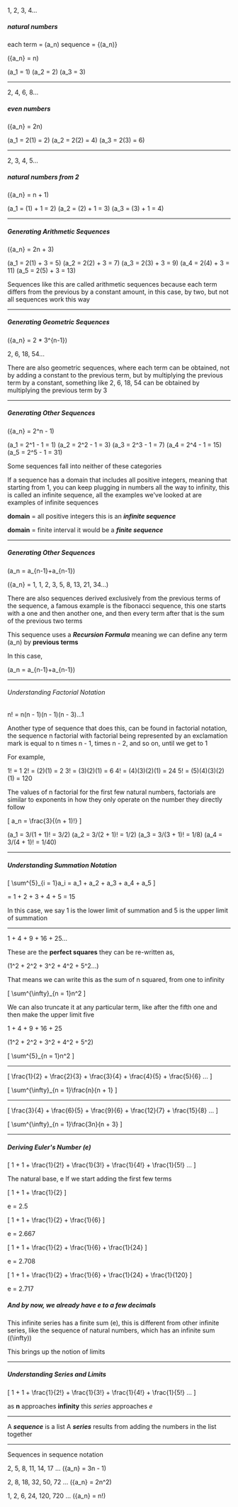 1, 2, 3, 4...

##### natural numbers

each term = \(a_n\)
sequence = {\(a_n\)}

\({a_n} = n\)

\(a_1 = 1\)
\(a_2 = 2\)
\(a_3 = 3\)

---

2, 4, 6, 8...

##### even numbers

\({a_n} = 2n\)

\(a_1 = 2(1) = 2\)
\(a_2 = 2(2) = 4\)
\(a_3 = 2(3) = 6\)

---

2, 3, 4, 5...

##### natural numbers from 2

\({a_n} = n + 1\)

\(a_1 = (1) + 1 = 2\)
\(a_2 = (2) + 1 = 3\)
\(a_3 = (3) + 1 = 4\)

---

##### Generating Arithmetic Sequences

\({a_n} = 2n + 3\)

\(a_1 = 2(1) + 3 = 5\)
\(a_2 = 2(2) + 3 = 7\)
\(a_3 = 2(3) + 3 = 9\)
\(a_4 = 2(4) + 3 = 11\)
\(a_5 = 2(5) + 3 = 13\)

Sequences like this are called arithmetic sequences
because each term differs from the previous by a
constant amount, in this case, by two, but not all
sequences work this way

---

##### Generating Geometric Sequences

\({a_n} = 2 * 3^{n-1}\)

2, 6, 18, 54...

There are also geometric sequences, where each term 
can be obtained, not by adding a constant to the 
previous term, but by multiplying the previous term 
by a constant, something like 2, 6, 18, 54 can be
obtained by multiplying the previous term by 3

---

##### Generating Other Sequences

\({a_n} = 2^n - 1\)

\(a_1 = 2^1 - 1 = 1\)
\(a_2 = 2^2 - 1 = 3\)
\(a_3 = 2^3 - 1 = 7\)
\(a_4 = 2^4 - 1 = 15\)
\(a_5 = 2^5 - 1 = 31\)

Some sequences fall into neither of these categories

If a sequence has a domain that includes all positive
integers, meaning that starting from 1, you can keep
plugging in numbers all the way to infinity, this is
called an infinite sequence, all the examples we've
looked at are examples of infinite sequences

**domain** = all positive integers
this is an __*infinite sequence*__

**domain** = finite interval
it would be a __*finite sequence*__

---

##### Generating Other Sequences

\(a_n = a_{n-1}+a_{n-1}\)

\({a_n} = 1, 1, 2, 3, 5, 8, 13, 21, 34...\)

There are also sequences derived exclusively from
the previous terms of the sequence, a famous example
is the fibonacci sequence, this one starts with a one
and then another one, and then every term after that
is the sum of the previous two terms

This sequence uses a __*Recursion Formula*__
meaning we can define any term \(a_n\)
by **previous terms**

In this case,

\(a_n = a_{n-1}+a_{n-1}\)

---

###### Understanding Factorial Notation

n! = n(n - 1)(n - 1)(n - 3)...1

Another type of sequence that does this, can be
found in factorial notation, the sequence n factorial
with factorial being represented by an exclamation
mark is equal to n times n - 1, times n - 2, and so
on, until we get to 1

For example,

1! = 1
2! = (2)(1) = 2
3! = (3)(2)(1) = 6
4! = (4)(3)(2)(1) = 24
5! = (5)(4)(3)(2)(1) = 120

The values of n factorial for the first few natural
numbers, factorials are similar to exponents in how
they only operate on the number they directly follow

\[
 a_n = \frac{3}{(n + 1)!} 
\]

\(a_1 = 3/(1 + 1)! = 3/2\)
\(a_2 = 3/(2 + 1)! = 1/2\)
\(a_3 = 3/(3 + 1)! = 1/8\)
\(a_4 = 3/(4 + 1)! = 1/40\)

---

##### Understanding Summation Notation

\[
\sum^{5}_{i = 1}a_i = a_1 + a_2 + a_3 + a_4 + a_5
\]

= 1 + 2 + 3 + 4 + 5 = 15

In this case, we say 1 is the lower limit of
summation and 5 is the upper limit of summation

---

1 + 4 + 9 + 16 + 25...

These are the **perfect squares**
they can be re-written as,

\(1^2 + 2^2 + 3^2 + 4^2 + 5^2...\)

That means we can write this as the sum of
n squared, from one to infinity

\[
\sum^{\infty}_{n = 1}n^2
\]

We can also truncate it at any particular term,
like after the fifth one and then make the upper
limit five

1 + 4 + 9 + 16 + 25

\(1^2 + 2^2 + 3^2 + 4^2 + 5^2\)

\[
\sum^{5}_{n = 1}n^2
\]

---

\[
\frac{1}{2} + \frac{2}{3} + \frac{3}{4} + \frac{4}{5} + \frac{5}{6} ...
\]

\[
\sum^{\infty}_{n = 1}\frac{n}{n + 1}
\]

---

\[
\frac{3}{4} + \frac{6}{5} + \frac{9}{6} + \frac{12}{7} + \frac{15}{8} ...
\]

\[
\sum^{\infty}_{n = 1}\frac{3n}{n + 3}
\]

---

##### Deriving Euler's Number (e)

\[
1 + 1 + \frac{1}{2!} + \frac{1}{3!} + \frac{1}{4!} + \frac{1}{5!} ...
\]

The natural base, e
If we start adding the first few terms

\[
1 + 1 + \frac{1}{2}
\]

e = 2.5


\[
1 + 1 + \frac{1}{2} + \frac{1}{6}
\]

e = 2.667


\[
1 + 1 + \frac{1}{2} + \frac{1}{6} + \frac{1}{24}
\]

e = 2.708


\[
1 + 1 + \frac{1}{2} + \frac{1}{6} + \frac{1}{24} + \frac{1}{120}
\]

e = 2.717


##### And by now, we already have e to a few decimals

This infinite series has a finite sum (e), this is
different from other infinite series, like the
sequence of natural numbers, which has an
infinite sum (\(\infty\))

This brings up the notion of limits

---

##### Understanding Series and Limits

\[
1 + 1 + \frac{1}{2!} + \frac{1}{3!} + \frac{1}{4!} + \frac{1}{5!} ...
\]

as **n** approaches **infinity** this *series*
approaches *e*

---

A __*sequence*__ is a list
A __*series*__ results from adding the numbers in the
list together

---

Sequences in sequence notation

2, 5, 8, 11, 14, 17 ...
\({a_n} = 3n - 1\)

2, 8, 18, 32, 50, 72 ...
\({a_n} = 2n^2\)

1, 2, 6, 24, 120, 720 ...
\({a_n} = n!\)